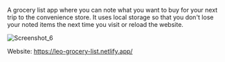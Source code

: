 A grocery list app where you can note what you want to buy for your next trip to the convenience store. It uses local storage so that you don't lose your noted items the next time you visit or reload the website.

![Screenshot_6](https://github.com/TheLeonidass/Grocery-List/assets/11297944/9f03ae55-3412-4420-a8c1-531ce798c2ac)

Website: https://leo-grocery-list.netlify.app/
